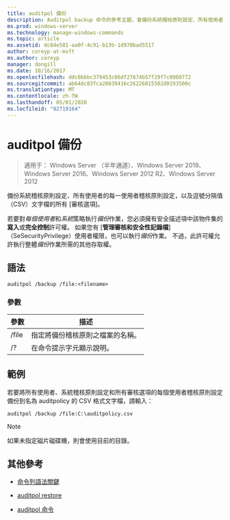 ```yaml
---
title: auditpol 備份
description: Auditpol backup 命令的參考主題，會備份系統稽核原則設定、所有使用者的每一使用者稽核原則設定，以及逗號分隔值（CSV）文字檔的所有審核選項。
ms.prod: windows-server
ms.technology: manage-windows-commands
ms.topic: article
ms.assetid: dc84e581-aa0f-4c91-b13b-1d970bad5517
author: coreyp-at-msft
ms.author: coreyp
manager: dongill
ms.date: 10/16/2017
ms.openlocfilehash: ddc6bbbc379453c86df27674b57f29f7c0960772
ms.sourcegitcommit: ab64dc83fca28039416c26226815502d0193500c
ms.translationtype: MT
ms.contentlocale: zh-TW
ms.lasthandoff: 05/01/2020
ms.locfileid: "82719164"
---
```

# <a name="auditpol-backup"></a>auditpol 備份

> 適用于： Windows Server （半年通道）、Windows Server 2019、Windows Server 2016、Windows Server 2012 R2、Windows Server 2012

備份系統稽核原則設定、所有使用者的每一使用者稽核原則設定，以及逗號分隔值（CSV）文字檔的所有 [審核選項]。

若要對*每個使用者*和*系統*策略執行*備份*作業，您必須擁有安全描述項中該物件集的**寫入**或**完全控制**許可權。 如果您有 [**管理審核和安全性記錄檔**] （SeSecurityPrivilege）使用者權限，也可以執行*備份*作業。 不過，此許可權允許執行整體*備份*作業所需的其他存取權。

## <a name="syntax"></a>語法

```
auditpol /backup /file:<filename>
```

### <a name="parameters"></a>參數

| 參數 | 描述 |
|-----------|------------- |
| /file | 指定將備份稽核原則之檔案的名稱。 |
| /? | 在命令提示字元顯示說明。 |

## <a name="examples"></a>範例

若要將所有使用者、系統稽核原則設定和所有審核選項的每個使用者稽核原則設定備份到名為 auditpolicy 的 CSV 格式文字檔，請輸入：

```
auditpol /backup /file:C:\auditpolicy.csv
```

> [!NOTE]
> 如果未指定磁片磁碟機，則會使用目前的目錄。

## <a name="additional-references"></a>其他參考

- [命令列語法關鍵](command-line-syntax-key.md)

- [auditpol restore](auditpol-restore.md)

- [auditpol 命令](auditpol.md)
